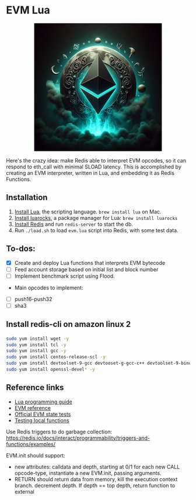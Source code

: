 # EVM Lua


<p align="center">
  <img src="./project-image.png" alt="Image description" width="350"/>
</p>

Here's the crazy idea: make Redis able to interpret EVM opcodes, so it can respond to eth_call with minimal SLOAD latency. This is accomplished by creating an EVM interpreter, written in Lua, and embedding it as Redis Functions.

## Installation

1. [Install Lua](https://www.lua.org), the scripting language. `brew install lua` on Mac.
1. [Install luarocks](https://luarocks.org/), a package manager for Lua: `brew install luarocks`
1. [Install Redis](https://redis.io/docs/install/install-redis/install-redis-on-mac-os/) and run `redis-server` to start the db.
1. Run `./load.sh` to load `evm.lua` script into Redis, with some test data.

## To-dos:
- [x] Create and deploy Lua functions that interprets EVM bytecode
- [ ] Feed account storage based on initial list and block number
- [ ] Implement benchmark script using Flood.

- Main opcodes to implement:
- [ ] push16-push32
- [ ] sha3

## Install redis-cli on amazon linux 2

```sh
sudo yum install wget -y
sudo yum install tcl -y
sudo yum install gcc -y
sudo yum install centos-release-scl -y
sudo yum install devtoolset-9-gcc devtooset-g-gcc-c++ devtoolset-9-binutils -y
sudo yum install openssl-devel* -y
```

## Reference links

- [Lua programming guide](https://www.lua.org/pil/contents.html)
- [EVM reference](https://evm.codes)
- [Official EVM state tests](https://github.com/ethereum/tests/blob/develop/GeneralStateTests/stStackTests/shallowStack.json)
- [Testing local functions](https://github.com/lunarmodules/busted/issues/605#issuecomment-511490382)

Use Redis triggers to do garbage collection:
https://redis.io/docs/interact/programmability/triggers-and-functions/examples/


EVM.init should support:
- new attributes: calldata and depth, starting at 0/1
for each new CALL opcode-type, instantiate a new EVM.init, passing arguments.
- RETURN should return data from memory, kill the execution context branch. decrement depth. If depth == top depth, return function to external
